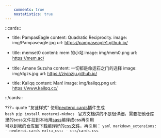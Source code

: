 ```yaml
---
    comments: true
    nostatistics: true
---
```


::cards::

- title: PampasEagle
  content: Quadratic Reciprocity.
  image: img/Pampaseagle.jpg
  url: https://pampaseagle1.github.io/

- title: memset0
  content: mem 的小站
  image: img/mem0.png
  url: https://mem.ac/

- title: Amane Suzuha
  content: 一切都是命运石之门的选择
  image: img/dgzs.jpg
  url: https://zjyinzju.github.io/

- title: Kailqq
  content: Man!
  image: img/kailqq.png
  url: https://www.kailqq.cc/

::/cards::

???+ quote "友链样式"
    使用[neoteroi.cards](https://www.neoteroi.dev/mkdocs-plugins/cards)插件生成  
    ```bash
    pip install neoteroi-mkdocs
    ```
    官方文档讲的不是很详细，需要把他仓库里的scss文件拉到本地用[sass](https://sass-lang.com/install/)编译成css再引用  
    可以到我的仓库里下载编译好的[css文件](css/cards.css)，再引用：
    ```yaml
    markdown_extensions:
      - neoteroi.cards
    extra_css:
      - css/cards.css
    ```